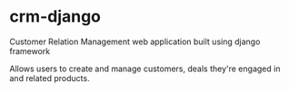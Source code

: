 # crm-django
Customer Relation Management web application built using django framework

Allows users to create and manage customers, deals they're engaged in and related products.